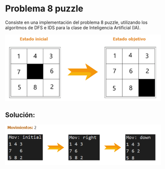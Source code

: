 # Problema 8 puzzle

Consiste en una implementación del problema 8 puzzle, utilizando los algoritmos
de DFS e IDS para la clase de Inteligencia Artificial (IA).

![plot](./puzzle.PNG)

## Solución:
![plot](./solve.PNG)

